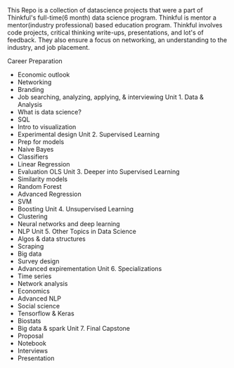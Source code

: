 This Repo is a collection of datascience projects that were a part of Thinkful's full-time(6 month) data science program. Thinkful is mentor a mentor(industry professional) based education program. Thinkful involves code projects, critical thinking write-ups, presentations, and lot's of feedback. They also ensure a focus on networking, an understanding to the industry, and job placement.  

Career Preparation
- Economic outlook
- Networking
- Branding
- Job searching, analyzing, applying, & interviewing
Unit 1. Data & Analysis
 - What is data science?
 - SQL
 - Intro to visualization
 - Experimental design
Unit 2. Supervised Learning
- Prep for models
- Naive Bayes
- Classifiers
- Linear Regression
- Evaluation OLS
Unit 3. Deeper into Supervised Learning
- Similarity models
- Random Forest
- Advanced Regression
- SVM
- Boosting
Unit 4. Unsupervised Learning
- Clustering
- Neural networks and deep learning
- NLP
Unit 5. Other Topics in Data Science
- Algos & data structures
- Scraping
- Big data
- Survey design
- Advanced expirementation
Unit 6. Specializations
- Time series
- Network analysis
- Economics
- Advanced NLP
- Social science
- Tensorflow & Keras
- Biostats
- Big data & spark
Unit 7. Final Capstone
- Proposal
- Notebook
- Interviews
- Presentation
